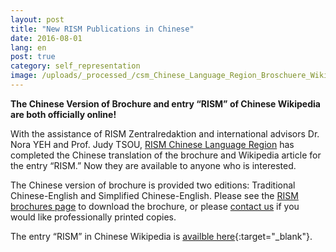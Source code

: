 ```yaml
---
layout: post
title: "New RISM Publications in Chinese"
date: 2016-08-01
lang: en
post: true
category: self_representation
image: /uploads/_processed_/csm_Chinese_Language_Region_Broschuere_Wikipedia_02_fc4349323c.jpg
---
```



**The Chinese Version of Brochure and entry “RISM” of Chinese Wikipedia are both officially online!**

With the assistance of RISM Zentralredaktion and international advisors Dr. Nora YEH and Prof. Judy TSOU, [RISM Chinese Language Region](/workgroups/chinese-language-region/home.html#c3185 "Opens internal link in current window") has completed the Chinese translation of the brochure and Wikipedia article for the entry “RISM.” Now they are available to anyone who is interested.

The Chinese version of brochure is provided two editions: Traditional Chinese-English and Simplified Chinese-English. Please see the [RISM brochures page](/publications/brochures.html "Opens internal link in current window") to download the brochure, or please [contact us](mailto:tzchia22@gmail.com "Opens window for sending email") if you would like professionally printed copies.

The entry “RISM” in Chinese Wikipedia is [availble here](https://zh.wikipedia.org/wiki/%E5%9C%8B%E9%9A%9B%E9%9F%B3%E6%A8%82%E6%96%87%E7%8D%BB%E8%B3%87%E6%BA%90%E7%B8%BD%E7%9B%AE){:target="_blank"}.





<script type="text/javascript">var switchTo5x=true;</script><script type="text/javascript" src="http://w.sharethis.com/button/buttons.js"></script><script type="text/javascript">stLight.options({publisher: "9b601438-1ce1-49d8-bfd7-9cff5df54c17", doNotHash: false, doNotCopy: false, hashAddressBar: false});</script>